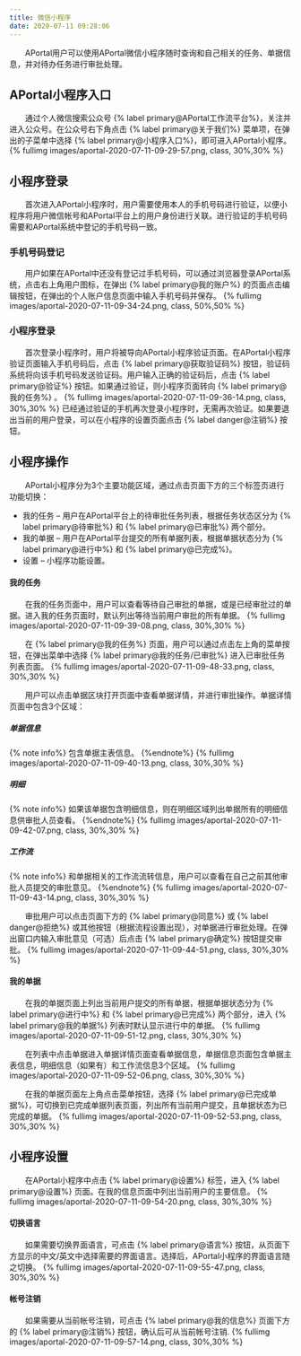 ```yaml
---
title: 微信小程序
date: 2020-07-11 09:28:06
---
```


&emsp;&emsp;APortal用户可以使用APortal微信小程序随时查询和自己相关的任务、单据信息，并对待办任务进行审批处理。

## APortal小程序入口

&emsp;&emsp;通过个人微信搜索公众号 {% label primary@APortal工作流平台%}，关注并进入公众号。在公众号右下角点击 {% label primary@关于我们%} 菜单项，在弹出的子菜单中选择 {% label primary@小程序入口%}，即可进入APortal小程序。
{% fullimg images/aportal-2020-07-11-09-29-57.png,  class, 30%,30% %}

## 小程序登录

&emsp;&emsp;首次进入APortal小程序时，用户需要使用本人的手机号码进行验证，以便小程序将用户微信帐号和APortal平台上的用户身份进行关联。进行验证的手机号码需要和APortal系统中登记的手机号码一致。

### 手机号码登记

&emsp;&emsp;用户如果在APortal中还没有登记过手机号码，可以通过浏览器登录APortal系统，点击右上角用户图标，在弹出 {% label primary@我的账户%} 的页面点击编辑按钮，在弹出的个人账户信息页面中输入手机号码并保存。
{% fullimg images/aportal-2020-07-11-09-34-24.png,  class, 50%,50% %}

### 小程序登录

&emsp;&emsp;首次登录小程序时，用户将被导向APortal小程序验证页面。在APortal小程序验证页面输入手机号码后，点击 {% label primary@获取验证码%} 按钮，验证码系统将向该手机号码发送验证码。用户输入正确的验证码后，点击 {% label primary@验证%} 按钮。如果通过验证，则小程序页面转向 {% label primary@我的任务%} 。
{% fullimg images/aportal-2020-07-11-09-36-14.png,  class, 30%,30% %}
已经通过验证的手机再次登录小程序时，无需再次验证。如果要退出当前的用户登录，可以在小程序的设置页面点击 {% label danger@注销%} 按钮。

## 小程序操作

&emsp;&emsp;APortal小程序分为3个主要功能区域，通过点击页面下方的三个标签页进行功能切换：
* 我的任务 – 用户在APortal平台上的待审批任务列表，根据任务状态区分为 {% label primary@待审批%} 和 {% label primary@已审批%} 两个部分。
* 我的单据 – 用户在APortal平台提交的所有单据列表，根据单据状态分为 {% label primary@进行中%} 和 {% label primary@已完成%}。
* 设置 – 小程序功能设置。

#### 我的任务

&emsp;&emsp;在我的任务页面中，用户可以查看等待自己审批的单据，或是已经审批过的单据。进入我的任务页面时，默认列出等待当前用户审批的所有单据。
{% fullimg images/aportal-2020-07-11-09-39-08.png,  class, 30%,30% %}

&emsp;&emsp;在 {% label primary@我的任务%} 页面，用户可以通过点击左上角的菜单按钮，在弹出菜单中选择 {% label primary@我的任务/已审批%} 进入已审批任务列表页面。
{% fullimg images/aportal-2020-07-11-09-48-33.png,  class, 30%,30% %}

&emsp;&emsp;用户可以点击单据区块打开页面中查看单据详情，并进行审批操作。单据详情页面中包含3个区域：

##### 单据信息

{% note info%}
    包含单据主表信息。
{%endnote%}
{% fullimg images/aportal-2020-07-11-09-40-13.png,  class, 30%,30% %}

##### 明细

{% note info%}
    如果该单据包含明细信息，则在明细区域列出单据所有的明细信息供审批人员查看。
{%endnote%}
{% fullimg images/aportal-2020-07-11-09-42-07.png,  class, 30%,30% %}

##### 工作流

{% note info%}
    和单据相关的工作流流转信息，用户可以查看在自己之前其他审批人员提交的审批意见。
{%endnote%}
{% fullimg images/aportal-2020-07-11-09-43-14.png,  class, 30%,30% %}

&emsp;&emsp;审批用户可以点击页面下方的 {% label primary@同意%} 或 {% label danger@拒绝%} 或其他按钮（根据流程设置出现），对单据进行审批处理。在弹出窗口内输入审批意见（可选）后点击 {% label primary@确定%} 按钮提交审批。
{% fullimg images/aportal-2020-07-11-09-44-51.png,  class, 30%,30% %}


#### 我的单据

&emsp;&emsp;在我的单据页面上列出当前用户提交的所有单据，根据单据状态分为 {% label primary@进行中%} 和 {% label primary@已完成%} 两个部分，进入 {% label primary@我的单据%} 列表时默认显示进行中的单据。
{% fullimg images/aportal-2020-07-11-09-51-12.png,  class, 30%,30% %}

&emsp;&emsp;在列表中点击单据进入单据详情页面查看单据信息，单据信息页面包含单据主表信息，明细信息（如果有）和工作流信息3个区域。
{% fullimg images/aportal-2020-07-11-09-52-06.png,  class, 30%,30% %}

&emsp;&emsp;在我的单据页面左上角点击菜单按钮，选择 {% label primary@已完成单据%}，可切换到已完成单据列表页面，列出所有当前用户提交，且单据状态为已完成的单据。
{% fullimg images/aportal-2020-07-11-09-52-53.png,  class, 30%,30% %}

## 小程序设置

&emsp;&emsp;在APortal小程序中点击 {% label primary@设置%} 标签，进入 {% label primary@设置%} 页面。在我的信息页面中列出当前用户的主要信息。
{% fullimg images/aportal-2020-07-11-09-54-20.png,  class, 30%,30% %}

#### 切换语言

&emsp;&emsp;如果需要切换界面语言，可点击 {% label primary@语言%} 按钮，从页面下方显示的中文/英文中选择需要的界面语言。选择后，APortal小程序的界面语言随之切换。
{% fullimg images/aportal-2020-07-11-09-55-47.png,  class, 30%,30% %}

#### 帐号注销

&emsp;&emsp;如果需要从当前帐号注销，可点击 {% label primary@我的信息%} 页面下方的 {% label primary@注销%} 按钮，确认后可从当前帐号注销.
{% fullimg images/aportal-2020-07-11-09-57-14.png,  class, 30%,30% %}
